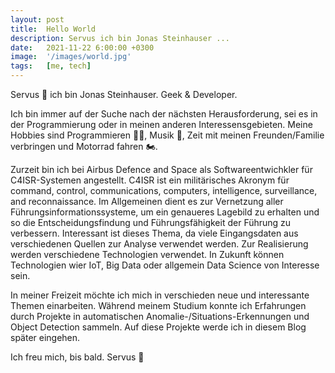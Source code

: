 ```yaml
---
layout: post
title:  Hello World
description: Servus ich bin Jonas Steinhauser ...
date:   2021-11-22 6:00:00 +0300
image:  '/images/world.jpg'
tags:   [me, tech]
---
```

Servus 👋 ich bin Jonas Steinhauser. Geek & Developer.

Ich bin immer auf der Suche nach der nächsten Herausforderung, sei es in der Programmierung oder in meinen anderen Interessensgebieten. Meine Hobbies sind Programmieren 🧑‍💻, Musik 🎺, Zeit mit meinen Freunden/Familie verbringen und Motorrad fahren 🏍️.

Zurzeit bin ich bei Airbus Defence and Space als Softwareentwichkler für C4ISR-Systemen angestellt. C4ISR ist ein militärisches Akronym für command, control, communications, computers, intelligence, surveillance, and reconnaissance. Im Allgemeinen dient es zur Vernetzung aller Führungsinformationssysteme, um ein genaueres Lagebild zu erhalten und so die Entscheidungsfindung und Führungsfähigkeit der Führung zu verbessern.
Interessant ist dieses Thema, da viele Eingangsdaten aus verschiedenen Quellen zur Analyse verwendet werden. Zur Realisierung werden verschiedene Technologien verwendet. In Zukunft können Technologien wier IoT, Big Data oder allgemein Data Science von Interesse sein.

In meiner Freizeit möchte ich mich in verschieden neue und interessante Themen einarbeiten. Während meinem Studium konnte ich Erfahrungen durch Projekte in automatischen Anomalie-/Situations-Erkennungen und Object Detection sammeln. Auf diese Projekte werde ich in diesem Blog später eingehen.

Ich freu mich, bis bald. Servus 👋
